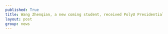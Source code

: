 ```yaml
---
published: True
title: Wang Zhenqian, a new coming student, received PolyU Presidential PhD Fellowship.
layout: post
group: news
---
```

